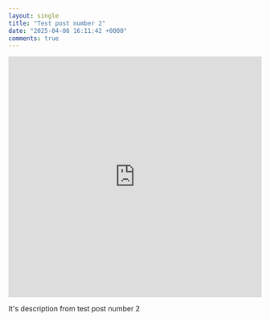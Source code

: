 ```yaml
---
layout: single
title: "Test post number 2"
date: "2025-04-08 16:11:42 +0000"
comments: true
---
```


<iframe 
  src="https://drive.google.com/file/d/1WS-UHxkiLTNM0CvPgDW4LY-NbA3kNxQr/preview" 
  style="width:100%; max-width:640px; height:480px; border:none;" 
  allow="autoplay">
</iframe>

It's description from test post number 2

